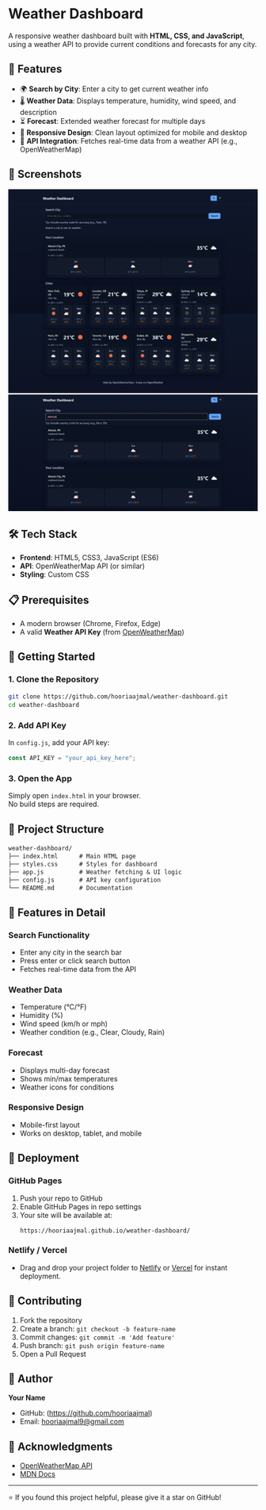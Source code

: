 # Weather Dashboard  

A responsive weather dashboard built with **HTML, CSS, and JavaScript**, using a weather API to provide current conditions and forecasts for any city.  

## 🚀 Features  

- 🌍 **Search by City**: Enter a city to get current weather info  
- 🌡️ **Weather Data**: Displays temperature, humidity, wind speed, and description  
- ⏳ **Forecast**: Extended weather forecast for multiple days  
- 🎨 **Responsive Design**: Clean layout optimized for mobile and desktop  
- 🔑 **API Integration**: Fetches real-time data from a weather API (e.g., OpenWeatherMap)  

## 📸 Screenshots  

![Dashboard](./screenshots/dashboard.jpeg)  
![Forecast](./screenshots/forecast.png)  

## 🛠️ Tech Stack  

- **Frontend**: HTML5, CSS3, JavaScript (ES6)  
- **API**: OpenWeatherMap API (or similar)  
- **Styling**: Custom CSS  

## 📋 Prerequisites  

- A modern browser (Chrome, Firefox, Edge)  
- A valid **Weather API Key** (from [OpenWeatherMap](https://openweathermap.org/api))  

## 🚀 Getting Started  

### 1. Clone the Repository  

```bash
git clone https://github.com/hooriaajmal/weather-dashboard.git
cd weather-dashboard
```

### 2. Add API Key  

In `config.js`, add your API key:  

```javascript
const API_KEY = "your_api_key_here";
```

### 3. Open the App  

Simply open `index.html` in your browser.  
No build steps are required.  

## 📁 Project Structure  

```
weather-dashboard/
├── index.html      # Main HTML page
├── styles.css      # Styles for dashboard
├── app.js          # Weather fetching & UI logic
├── config.js       # API key configuration
└── README.md       # Documentation
```

## 🎯 Features in Detail  

### Search Functionality  
- Enter any city in the search bar  
- Press enter or click search button  
- Fetches real-time data from the API  

### Weather Data  
- Temperature (°C/°F)  
- Humidity (%)  
- Wind speed (km/h or mph)  
- Weather condition (e.g., Clear, Cloudy, Rain)  

### Forecast  
- Displays multi-day forecast  
- Shows min/max temperatures  
- Weather icons for conditions  

### Responsive Design  
- Mobile-first layout  
- Works on desktop, tablet, and mobile  

## 🚀 Deployment  

### GitHub Pages  
1. Push your repo to GitHub  
2. Enable GitHub Pages in repo settings  
3. Your site will be available at:  
   ```
   https://hooriaajmal.github.io/weather-dashboard/
   ```  

### Netlify / Vercel  
- Drag and drop your project folder to [Netlify](https://netlify.com) or [Vercel](https://vercel.com) for instant deployment.  

## 🤝 Contributing  

1. Fork the repository  
2. Create a branch: `git checkout -b feature-name`  
3. Commit changes: `git commit -m 'Add feature'`  
4. Push branch: `git push origin feature-name`  
5. Open a Pull Request  

## 👤 Author  

**Your Name**  
- GitHub: (https://github.com/hooriaajmal)  
- Email: hooriaajmal9@gmail.com  

## 🙏 Acknowledgments  

- [OpenWeatherMap API](https://openweathermap.org/)  
- [MDN Docs](https://developer.mozilla.org/)  

---  

⭐ If you found this project helpful, please give it a star on GitHub!  
